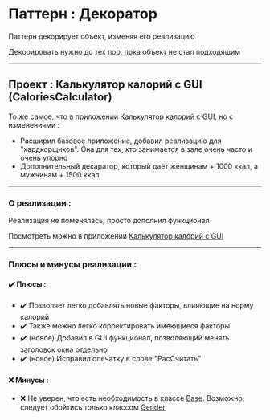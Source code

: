 # Паттерн : Декоратор

Паттерн декорирует объект, изменяя его реализацию

Декорировать нужно до тех пор, пока объект не стал подходящим

----

## Проект : Калькулятор калорий с GUI (CaloriesCalculator)

То же самое, что в приложении [Калькулятор калорий с GUI](https://github.com/andybeardness/Learning-OOP/tree/main/03-Decorator-CaloriesCalculator), но с изменениями :

- Расширил базовое приложение, добавил реализацию для "хардкорщиков". Она для тех, кто занимается в зале очень часто и очень упорно
- Дополнительный декаратор, который даёт женщинам + 1000 ккал, а мужчинам + 1500 ккал

----

### О реализации :

Реализация не поменялась, просто дополнил функционал

Посмотреть можно в приложении [Калькулятор калорий с GUI](https://github.com/andybeardness/Learning-OOP/tree/main/03-Decorator-CaloriesCalculator)

----

### Плюсы и минусы реализации : 

#### ✔️ Плюсы :

- ✔️ Позволяет легко добавлять новые факторы, влияющие на норму калорий
- ✔️ Также можно легко корректировать имеющиеся факторы
- ✔️ (новое) Добавил в GUI функционал, позволяющий менять заголовок окна отдельно
- ✔️ (новое) Исправил опечатку в слове "РасСчитать"


#### ❌ Минусы :

- ❌ Не уверен, что есть необходимость в классе [Base](https://github.com/andybeardness/Learning-OOP/blob/main/03-Decorator-CaloriesCalculator/src/AppCalories/CaloriesCalculator/Base/CaloriesBase.java). Возможно, следует обойтись только классом [Gender](https://github.com/andybeardness/Learning-OOP/blob/main/03-Decorator-CaloriesCalculator/src/AppCalories/CaloriesCalculator/Genders/CaloriesGender.java)
	